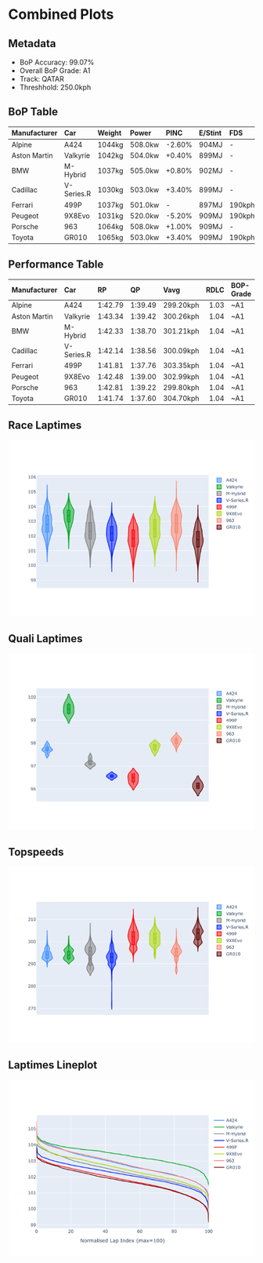 # Combined Plots

## Metadata

- BoP Accuracy: 99.07%
- Overall BoP Grade: A1
- Track: QATAR
- Threshhold: 250.0kph

## BoP Table
| Manufacturer   | Car        | Weight   | Power   | PINC   | E/Stint   | FDS    | RDP    | QDP    | TDP    |
|:---------------|:-----------|:---------|:--------|:-------|:----------|:-------|:-------|:-------|:-------|
| Alpine         | A424       | 1044kg   | 508.0kw | -2.60% | 904MJ     | -      | 52.35% | 61.85% | 27.84% |
| Aston Martin   | Valkyrie   | 1042kg   | 504.0kw | +0.40% | 899MJ     | -      | 53.59% | 53.33% | 21.51% |
| BMW            | M-Hybrid   | 1037kg   | 505.0kw | +0.80% | 902MJ     | -      | 53.26% | 57.23% | 34.54% |
| Cadillac       | V-Series.R | 1030kg   | 503.0kw | +3.40% | 899MJ     | -      | 47.80% | 56.73% | 19.63% |
| Ferrari        | 499P       | 1037kg   | 501.0kw | -      | 897MJ     | 190kph | 53.02% | 42.32% | 9.88%  |
| Peugeot        | 9X8Evo     | 1031kg   | 520.0kw | -5.20% | 909MJ     | 190kph | 48.47% | 51.26% | 16.02% |
| Porsche        | 963        | 1064kg   | 508.0kw | +1.00% | 909MJ     | -      | 50.87% | 45.25% | 30.77% |
| Toyota         | GR010      | 1065kg   | 503.0kw | +3.40% | 909MJ     | 190kph | 52.43% | 57.12% | 12.82% |

## Performance Table
| Manufacturer   | Car        | RP      | QP      | Vavg      |   RDLC | BOP-Grade   | Match   |
|:---------------|:-----------|:--------|:--------|:----------|-------:|:------------|:--------|
| Alpine         | A424       | 1:42.79 | 1:39.49 | 299.20kph |   1.03 | ~A1         | 98.73%  |
| Aston Martin   | Valkyrie   | 1:43.34 | 1:39.42 | 300.26kph |   1.04 | ~A1         | 97.81%  |
| BMW            | M-Hybrid   | 1:42.33 | 1:38.70 | 301.21kph |   1.04 | ~A1         | 100.00% |
| Cadillac       | V-Series.R | 1:42.14 | 1:38.56 | 300.09kph |   1.04 | ~A1         | 99.87%  |
| Ferrari        | 499P       | 1:41.81 | 1:37.76 | 303.35kph |   1.04 | ~A1         | 98.46%  |
| Peugeot        | 9X8Evo     | 1:42.48 | 1:39.00 | 302.99kph |   1.04 | ~A1         | 99.87%  |
| Porsche        | 963        | 1:42.81 | 1:39.22 | 299.80kph |   1.04 | ~A1         | 98.94%  |
| Toyota         | GR010      | 1:41.74 | 1:37.60 | 304.70kph |   1.04 | ~A1         | 98.85%  |

## Race Laptimes
![Race Laptimes](images/race_violin.png)

## Quali Laptimes
![Quali Laptimes](images/quali_violin.png)

## Topspeeds
![Topspeeds](images/topspeed_violin.png)

## Laptimes Lineplot
![Laptimes Lineplot](images/laptime_line.png)

